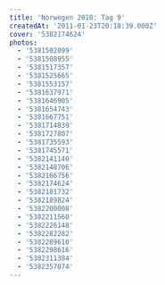 ```yaml
---
title: 'Norwegen 2010: Tag 9'
createdAt: '2011-01-23T20:18:39.000Z'
cover: '5382174624'
photos:
  - '5381502099'
  - '5381508955'
  - '5381517357'
  - '5381525665'
  - '5381553157'
  - '5381637971'
  - '5381646905'
  - '5381654743'
  - '5381667751'
  - '5381714839'
  - '5381727807'
  - '5381735593'
  - '5381745571'
  - '5382141140'
  - '5382148706'
  - '5382166756'
  - '5382174624'
  - '5382181732'
  - '5382189824'
  - '5382200008'
  - '5382211560'
  - '5382226148'
  - '5382282282'
  - '5382289610'
  - '5382298616'
  - '5382311384'
  - '5382357074'
---
```


